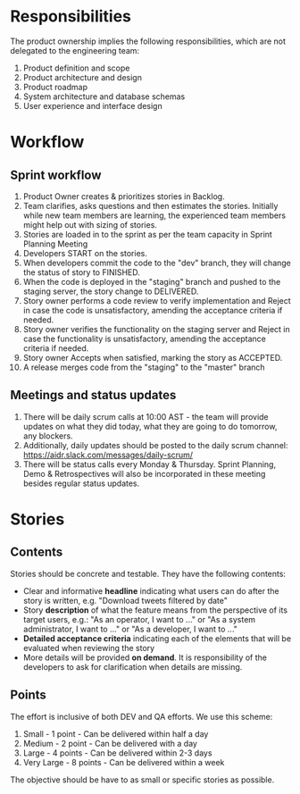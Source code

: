 # Responsibilities

The product ownership implies the following responsibilities, which are not delegated to the engineering team:

1. Product definition and scope
2. Product architecture and design
3. Product roadmap
4. System architecture and database schemas
5. User experience and interface design

# Workflow

## Sprint workflow

1. Product Owner creates & prioritizes stories in Backlog.
2. Team clarifies, asks questions and then estimates the stories. Initially while new team members are learning, the experienced team members might help out with sizing of stories.
3. Stories are loaded in to the sprint as per the team capacity in Sprint Planning Meeting
4. Developers START on the stories.
5. When developers commit the code to the "dev" branch, they will change the status of story to FINISHED.
6. When the code is deployed in the "staging" branch and pushed to the staging server, the story change to DELIVERED.
7. Story owner performs a code review to verify implementation and Reject in case the code is unsatisfactory, amending the acceptance criteria if needed.
8. Story owner verifies the functionality on the staging server and Reject in case the functionality is unsatisfactory, amending the acceptance criteria if needed.
9. Story owner Accepts when satisfied, marking the story as ACCEPTED.
10. A release merges code from the "staging" to the "master" branch

## Meetings and status updates

1. There will be daily scrum calls at 10:00 AST - the team will provide updates on what they did today, what they are going to do tomorrow, any blockers.
2. Additionally, daily updates should be posted to the daily scrum channel: https://aidr.slack.com/messages/daily-scrum/ 
3. There will be status calls every Monday & Thursday. Sprint Planning, Demo & Retrospectives will also be incorporated in these meeting besides regular status updates.

# Stories

## Contents

Stories should be concrete and testable. They have the following contents:

* Clear and informative **headline** indicating what users can do after the story is written, e.g. "Download tweets filtered by date"
* Story **description** of what the feature means from the perspective of its target users, e.g.: "As an operator, I want to ..." or "As a system administrator, I want to ..." or "As a developer, I want to ..."
* **Detailed acceptance criteria** indicating each of the elements that will be evaluated when reviewing the story
* More details will be provided **on demand**. It is responsibility of the developers to ask for clarification when details are missing.

## Points

The effort is inclusive of both DEV and QA efforts. We use this scheme:

1. Small  - 1 point - Can be delivered within half a day
2. Medium - 2 point - Can be delivered with a day
3. Large - 4 points - Can be delivered within 2-3 days
4. Very Large - 8 points - Can be delivered within a week

The objective should be have to as small or specific stories as possible.

